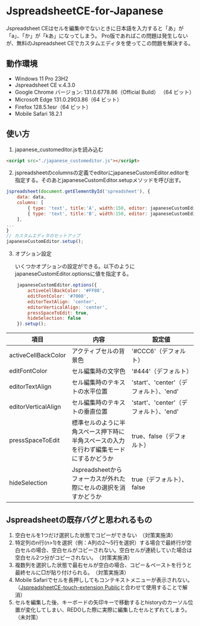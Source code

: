 # JspreadsheetCE-for-Japanese

Jspreadsheet CEはセルを編集中でないときに日本語を入力すると「あ」が「a」、「か」が「kあ」になってしまう。
Pro版であればこの問題は発生しないが、無料のJspreadsheet CEでカスタムエディタを使ってこの問題を解決する。

## 動作環境
* Windows 11 Pro 23H2
* Jspreadsheet CE v.4.3.0
* Google Chrome バージョン: 131.0.6778.86（Official Build） （64 ビット）
* Microsoft Edge 131.0.2903.86（64 ビット）
* Firefox 128.5.1esr（64 ビット）
* Mobile Safari 18.2.1

## 使い方
1. japanese_customeditor.jsを読み込む
```html
<script src="./japanese_customeditor.js"></script>
```

2. jspreadsheetのcolumnsの定義でeditorにjapaneseCustomEditor.editorを指定する。そのあとjapaneseCustomEditor.setupメソッドを呼び出す。
```javascript
jspreadsheet(document.getElementById('spreadsheet'), {
	data: data,
	columns: [
		{ type: 'text', title:'A', width:150, editor: japaneseCustomEditor.editor },
		{ type: 'text', title:'B', width:150, editor: japaneseCustomEditor.editor },
	],
...
}
// カスタムエディタのセットアップ
japaneseCustomEditor.setup();
```

3. オプション設定

	いくつかオプションの設定ができる。以下のようにjapaneseCustomEditor.optionsに値を指定する。
```javascript
	japaneseCustomEditor.options({
		activeCellBackColor: '#FF08',
		editFontColor: '#7008',
		editorTextAlign: 'center',
		editorVerticalAlign: 'center',
		pressSpaceToEdit: true,
		hideSelection: false
	}).setup();
```

| 項目   |      内容      | 設定値 |
|----------|-------------|------|
| activeCellBackColor | アクティブセルの背景色 | '#CCC6'（デフォルト） |
| editFontColor | セル編集時の文字色 | '#444'（デフォルト） |
| editorTextAlign | セル編集時のテキストの水平位置 | 'start'、'center'（デフォルト）、'end' |
| editorVerticalAlign | セル編集時のテキストの垂直位置 | 'start'、'center'（デフォルト）、'end' |
| pressSpaceToEdit | 標準セルのように半角スペース押下時に半角スペースの入力を行わず編集モードにするかどうか | true、false（デフォルト） |
| hideSelection | Jspreadsheetからフォーカスが外れた際にセルの選択を消すかどうか | true（デフォルト）、false |

## Jspreadsheetの既存バグと思われるもの
1. 空白セルを1つだけ選択した状態でコピーができない　（対策実施済）
2. 特定列のn行(n>1)を選択（例：A列の2～5行を選択）する場合で最終行が空白セルの場合、空白セルがコピーされない。空白セルが連続していた場合は空白セル2つ分がコピーされない。　（対策実施済）
3. 複数列を選択した状態で最右セルが空白の場合、コピー＆ペーストを行うと最終セルに□が貼り付けられる。　（対策実施済）
4. Mobile Safariでセルを長押ししてもコンテキストメニューが表示されない。（[JspreadsheetCE-touch-extension
Public](https://github.com/tm000/JspreadsheetCE-touch-extension)と合わせて使用することで解消）
5. セルを編集した後、キーボードの矢印キーで移動するとhistoryのカーソル位置が変化してしまい、REDOした際に実際に編集したセルとずれてしまう。　（未対策）
